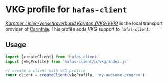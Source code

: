 # VKG profile for `hafas-client`

[*Kärntner Linien/Verkehrsverbund Kärnten (VKG/VVK)*](https://de.wikipedia.org/wiki/Verkehrsverbund_Kärnten) is the local transport provider of [Carinthia](https://en.wikipedia.org/wiki/Carinthia). This profile adds *VKG* support to `hafas-client`.

## Usage

```js
import {createClient} from 'hafas-client'
import {vkgProfile} from 'hafas-client/p/vkg/index.js'

// create a client with VKG profile
const client = createClient(vkgProfile, 'my-awesome-program')
```
